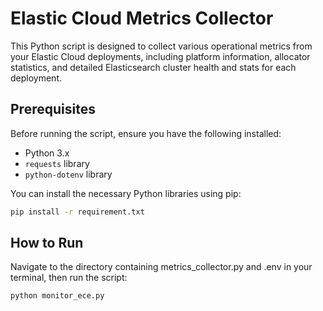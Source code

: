 # Elastic Cloud Metrics Collector
This Python script is designed to collect various operational metrics from your Elastic Cloud deployments, including platform information, allocator statistics, and detailed Elasticsearch cluster health and stats for each deployment. 

## Prerequisites

Before running the script, ensure you have the following installed:

* Python 3.x
* `requests` library
* `python-dotenv` library

You can install the necessary Python libraries using pip:

```bash
pip install -r requirement.txt
```

## How to Run
Navigate to the directory containing metrics_collector.py and .env in your terminal, then run the script:

```bash
python monitor_ece.py